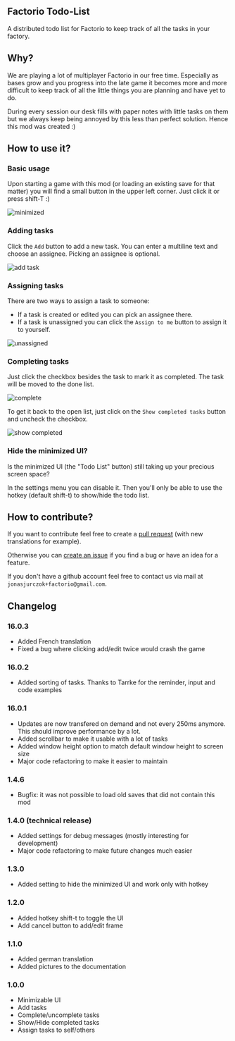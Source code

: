 Factorio Todo-List
------------------

A distributed todo list for Factorio to keep track of all the tasks in your factory.

## Why?

We are playing a lot of multiplayer Factorio in our free time.
Especially as bases grow and you progress into the late game it becomes more and more
difficult to keep track of all the little things you are planning and have yet to do.

During every session our desk fills with paper notes with little tasks on them but we
always keep being annoyed by this less than perfect solution. Hence this mod was created :)

## How to use it?

### Basic usage

Upon starting a game with this mod (or loading an existing save for that matter) you will
find a small button in the upper left corner. Just click it or press shift-T :)

![minimized](https://github.com/JonasJurczok/factorio-todo-list/blob/master/img/minimized.png)

### Adding tasks

Click the `Add` button to add a new task.
You can enter a multiline text and choose an assignee. Picking an assignee is optional.

![add task](https://github.com/JonasJurczok/factorio-todo-list/blob/master/img/add%20task.png)

### Assigning tasks

There are two ways to assign a task to someone:

* If a task is created or edited you can pick an assignee there.
* If a task is unassigned you can click the `Assign to me` button to assign it to yourself.

![unassigned](https://github.com/JonasJurczok/factorio-todo-list/blob/master/img/maximized%20unassigned.png)

### Completing tasks

Just click the checkbox besides the task to mark it as completed.
The task will be moved to the done list.

![complete](https://github.com/JonasJurczok/factorio-todo-list/blob/master/img/maximized%20complete.png)

To get it back to the open list, just click on the `Show completed tasks` button and uncheck the checkbox.

![show completed](https://github.com/JonasJurczok/factorio-todo-list/blob/master/img/show%20completed.png)

### Hide the minimized UI?

Is the minimized UI (the "Todo List" button) still taking up your precious
screen space?

In the settings menu you can disable it. Then you'll only
be able to use the hotkey (default shift-t) to show/hide the todo list.

## How to contribute?

If you want to contribute feel free to create a [pull request](https://github.com/JonasJurczok/factorio-todo-list/pulls) (with new translations for example).

Otherwise you can [create an issue](https://github.com/JonasJurczok/factorio-todo-list/issue) if you find a bug or have
an idea for a feature.

If you don't have a github account feel free to contact us via mail at `jonasjurczok+factorio@gmail.com`.

## Changelog

### 16.0.3
* Added French translation
* Fixed a bug where clicking add/edit twice would crash the game

### 16.0.2
* Added sorting of tasks. Thanks to Tarrke for the reminder, input and code examples

### 16.0.1
* Updates are now transfered on demand and not every 250ms anymore. This should improve performance by
a lot.
* Added scrollbar to make it usable with a lot of tasks
* Added window height option to match default window height to screen size
* Major code refactoring to make it easier to maintain

### 1.4.6
* Bugfix: it was not possible to load old saves that did not contain this mod

### 1.4.0 (technical release)
* Added settings for debug messages (mostly interesting for development)
* Major code refactoring to make future changes much easier

### 1.3.0
* Added setting to hide the minimized UI and work only with hotkey

### 1.2.0
* Added hotkey shift-t to toggle the UI
* Add cancel button to add/edit frame

### 1.1.0
* Added german translation
* Added pictures to the documentation

### 1.0.0
* Minimizable UI
* Add tasks
* Complete/uncomplete tasks
* Show/Hide completed tasks
* Assign tasks to self/others
